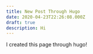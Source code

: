 ```yaml
---
title: New Post Through Hugo
date: 2020-04-23T22:26:08.000Z
draft: true
description: Hi
---
```

I created this page through hugo!

